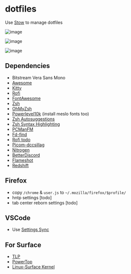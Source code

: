 # dotfiles

Use [Stow](https://www.gnu.org/software/stow/#navigation) to manage dotfiles

![image](https://github.com/catmona/dotfiles/assets/30540400/74c23b96-5664-4ce1-835d-e363c9ab40e1)

![image](https://github.com/catmona/dotfiles/assets/30540400/ee0e25e2-444f-4049-8a7e-aaf6f47ce870)

![image](https://github.com/catmona/dotfiles/assets/30540400/d96c9368-ea9a-4b3e-9e7b-06979d8ae325)



## Dependencies

* Bitstream Vera Sans Mono
* [Awesome](https://github.com/awesomeWM/awesome)
* [Kitty](https://github.com/kovidgoyal/kitty)
* [Rofi](https://github.com/davatorium/rofi)
* [FontAwesome](https://github.com/FortAwesome/Font-Awesome)
* [Zsh](https://www.zsh.org/)
* [OhMyZsh](https://github.com/ohmyzsh/ohmyzsh)
* [Powerlevel10k](https://github.com/romkatv/powerlevel10k) (install meslo fonts too)
* [Zsh Autosuggestions](https://github.com/zsh-users/zsh-autosuggestions)
* [Zsh Syntax Highlighting](https://github.com/zsh-users/zsh-syntax-highlighting)
* [PCManFM](https://github.com/lxde/pcmanfm)
* [Fd-find](https://github.com/sharkdp/fd)
* [Rofi todo](https://github.com/claudiodangelis/rofi-todo)
* [Picom-dccsillag](https://github.com/dccsillag/picom)
* [Nitrogen](https://github.com/l3ib/nitrogen)
* [BetterDiscord](https://betterdiscord.app/)
* [Flameshot](https://github.com/flameshot-org/flameshot)
* [Redshift](https://github.com/jonls/redshift)


## Firefox
 * copy `/chrome` & `user.js` to `~/.mozilla/firefox/$profile/`
 * hntp settings [todo]
 * tab center reborn settings [todo]

## VSCode
 * Use [Settings Sync](https://marketplace.visualstudio.com/items?itemName=Shan.code-settings-sync)


## For Surface

* [TLP](https://linrunner.de/tlp/)
* [PowerTop](https://github.com/fenrus75/powertop)
* [Linux-Surface Kernel](https://github.com/linux-surface/linux-surface)

